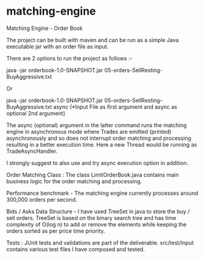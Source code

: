 # matching-engine
Matching Engine - Order Book

The project can be built with maven and can be run as a simple Java executable jar with an order file as input.

There are 2 options to run the project as follows :-

java -jar orderbook-1.0-SNAPSHOT.jar 05-orders-SellResting-BuyAggressive.txt

Or

java -jar orderbook-1.0-SNAPSHOT.jar 05-orders-SellResting-BuyAggressive.txt  async
(*Input File as first argument and async as optional 2nd argument)

The async (optional) argument in the latter command runs the matching engine in asynchronous mode where Trades are emitted (printed) asynchronously
and so does not interrupt order matching and processing resulting in a better execution time. Here a new Thread would be running as TradeAsyncHandler.

I strongly suggest to also use and try async execution option in addition. 

Order Matching Class : The class LimitOrderBook.java contains main business logic for the order matching and processing.

Performance benchmark - The matching engine currently processes around 300,000 orders per second.

Bids / Asks Data Structure - I have used TreeSet in java to store the buy / sell orders.
TreeSet is based on the binary search tree and has time complexity of O(log n) to add or remove the elements while keeping the orders sorted as per price time priority.

Tests : JUnit tests and validations are part of the deliverable. src/test/input contains various test files I have composed and tested. 
